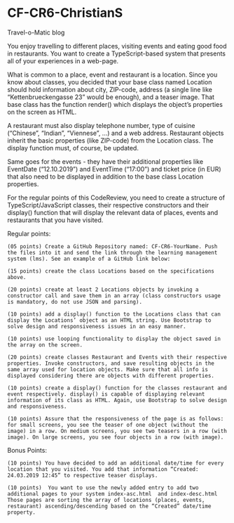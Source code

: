 # CF-CR6-ChristianS

Travel-o-Matic blog

You enjoy travelling to different places, visiting events and eating good food in restaurants. You want to create a TypeScript-based system that presents all of your experiences in a web-page.

What is common to a place, event and restaurant is a location. Since you know about classes, you decided that your base class named Location should hold information about city, ZIP-code, address (a single line like “Kettenbrueckengasse 23” would be enough), and a teaser image. That base class has the function render() which displays the object’s properties on the screen as HTML.

A restaurant must also display telephone number, type of cuisine (“Chinese”, “Indian”, “Viennese”, …)  and a web address. Restaurant objects inherit the basic properties (like ZIP-code) from the Location class. The display function must, of course, be updated.

Same goes for the events - they have their additional properties like EventDate (“12.10.2019”) and EventTime (“17:00”) and ticket price (in EUR) that also need to be displayed in addition to the base class Location properties.   

For the regular points of this CodeReview, you need to create a structure of TypeScript/JavaScript classes, their respective constructors and their display() function that will display the relevant data of places, events and restaurants that you have visited.

Regular points:

    (05 points) Create a GitHub Repository named: CF-CR6-YourName. Push the files into it and send the link through the learning management system (lms). See an example of a GitHub link below:

    (15 points) create the class Locations based on the specifications above.

    (20 points) create at least 2 Locations objects by invoking a constructor call and save them in an array (class constructors usage is mandatory, do not use JSON and parsing).

    (10 points) add a display() function to the Locations class that can display the Locations’ object as an HTML string. Use Bootstrap to solve design and responsiveness issues in an easy manner.

    (10 points) use looping functionality to display the object saved in the array on the screen.

    (20 points) create classes Restaurant and Events with their respective properties. Invoke constructors, and save resulting objects in the same array used for location objects. Make sure that all info is displayed considering there are objects with different properties. 

    (10 points) create a display() function for the classes restaurant and event respectively. display() is capable of displaying relevant information of its class as HTML. Again, use Bootstrap to solve design and responsiveness.

    (10 points) Assure that the responsiveness of the page is as follows: for small screens, you see the teaser of one object (without the image) in a row. On medium screens, you see two teasers in a row (with image). On large screens, you see four objects in a row (with image).


Bonus Points:

    (10 points) You have decided to add an additional date/time for every location that you visited. You add that information “Created: 24.03.2019 12:45” to respective teaser displays.

    (10 points)  You want to use the newly added entry to add two additional pages to your system index-asc.html  and index-desc.html  Those pages are sorting the array of locations (places, events, restaurant) ascending/descending based on the “Created” date/time property.
